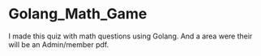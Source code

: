 # Golang_Math_Game
I made this quiz with math questions using Golang. And a area were their will be an Admin/member pdf.

